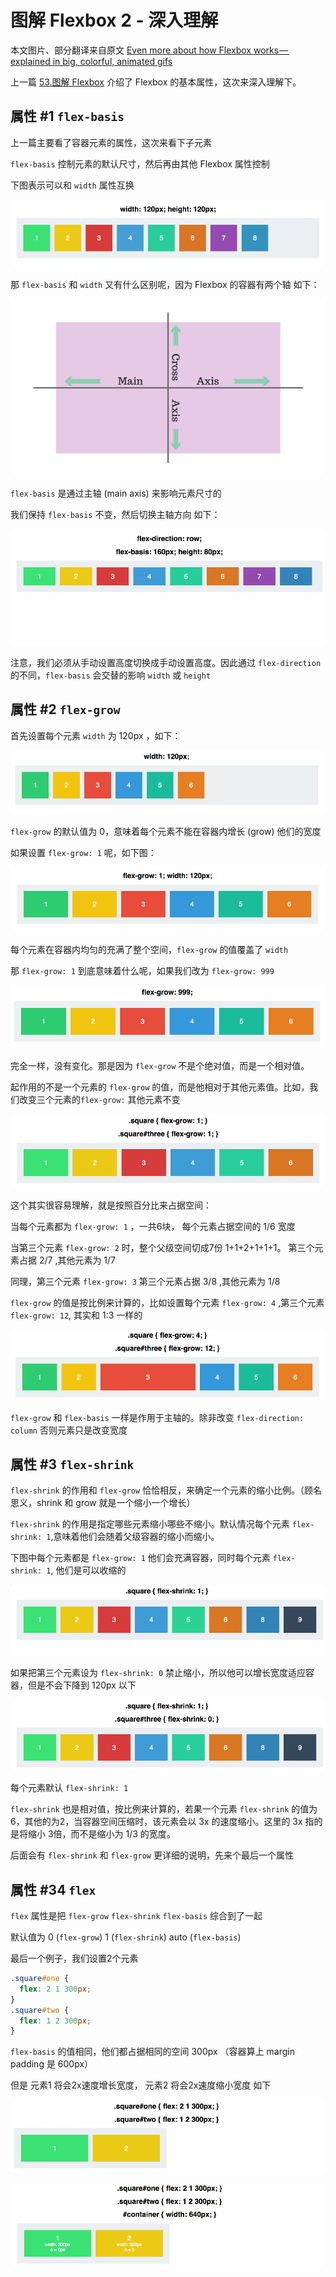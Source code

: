 # 图解 Flexbox 2 - 深入理解

本文图片、部分翻译来自原文 [Even more about how Flexbox works — explained in big, colorful, animated gifs](https://medium.freecodecamp.com/even-more-about-how-flexbox-works-explained-in-big-colorful-animated-gifs-a5a74812b053)

上一篇 [53.图解 Flexbox](https://github.com/ccforward/cc/issues/57) 介绍了 Flexbox 的基本属性，这次来深入理解下。

## 属性 #1 `flex-basis`

上一篇主要看了容器元素的属性，这次来看下子元素

`flex-basis` 控制元素的默认尺寸，然后再由其他 Flexbox 属性控制

下图表示可以和 `width` 属性互换

![flex-more-1.gif](./pic/flex-more-1.gif)

那 `flex-basis` 和 `width` 又有什么区别呢，因为 Flexbox 的容器有两个轴 如下：

![flex-more-2.png](./pic/flex-more-2.png)

`flex-basis` 是通过主轴 (main axis) 来影响元素尺寸的

我们保持 `flex-basis` 不变，然后切换主轴方向 如下：

![flex-more-3.gif](./pic/flex-more-3.gif)

注意，我们必须从手动设置高度切换成手动设置高度。因此通过 `flex-direction` 的不同，`flex-basis` 会交替的影响 `width` 或 `height`

## 属性 #2 `flex-grow`

首先设置每个元素 `width` 为 120px ，如下：

![flex-more-4.png](./pic/flex-more-4.png)

`flex-grow` 的默认值为 0，意味着每个元素不能在容器内增长 (grow) 他们的宽度

如果设置 `flex-grow: 1` 呢，如下图：

![flex-more-5.png](./pic/flex-more-5.png)

每个元素在容器内均匀的充满了整个空间，`flex-grow` 的值覆盖了 `width`

那 `flex-grow: 1` 到底意味着什么呢，如果我们改为 `flex-grow: 999` 

![flex-more-6.png](./pic/flex-more-6.png)

完全一样，没有变化。那是因为 `flex-grow` 不是个绝对值，而是一个相对值。

起作用的不是一个元素的 `flex-grow` 的值，而是他相对于其他元素值。比如，我们改变三个元素的`flex-grow:` 其他元素不变 

![flex-more-7.gif](./pic/flex-more-7.gif)

这个其实很容易理解，就是按照百分比来占据空间：

当每个元素都为 `flex-grow: 1` ，一共6块， 每个元素占据空间的 1/6 宽度

当第三个元素 `flex-grow: 2` 时，整个父级空间切成7份 1+1+2+1+1+1。 第三个元素占据 2/7 ,其他元素为 1/7

同理，第三个元素 `flex-grow: 3` 第三个元素占据 3/8 ,其他元素为 1/8


`flex-grow` 的值是按比例来计算的，比如设置每个元素 `flex-grow: 4` ,第三个元素 `flex-grow: 12`, 其实和 1:3 一样的

![flex-more-8.png](./pic/flex-more-8.png)

`flex-grow` 和 `flex-basis` 一样是作用于主轴的。除非改变 `flex-direction: column` 否则元素只是改变宽度

## 属性 #3 `flex-shrink`

`flex-shrink` 的作用和 `flex-grow` 恰恰相反，来确定一个元素的缩小比例。（顾名思义，shrink 和 grow 就是一个缩小一个增长）

`flex-shrink` 的作用是指定哪些元素缩小哪些不缩小。默认情况每个元素 `flex-shrink: 1`,意味着他们会随着父级容器的缩小而缩小。

下图中每个元素都是 `flex-grow: 1` 他们会充满容器，同时每个元素 `flex-shrink: 1`, 他们是可以收缩的

![flex-more-9.gif](./pic/flex-more-9.gif)

如果把第三个元素设为 `flex-shrink: 0` 禁止缩小，所以他可以增长宽度适应容器，但是不会下降到 120px 以下

![flex-more-10.gif](./pic/flex-more-10.gif)

每个元素默认 `flex-shrink: 1`

`flex-shrink` 也是相对值，按比例来计算的，若果一个元素 `flex-shrink` 的值为6，其他的为2，当容器空间压缩时，该元素会以 3x 的速度缩小。这里的 3x 指的是将缩小 3倍，而不是缩小为 1/3 的宽度。

后面会有 `flex-shrink` 和 `flex-grow` 更详细的说明，先来个最后一个属性


## 属性 #34 `flex`

`flex` 属性是把 `flex-grow` `flex-shrink` `flex-basis` 综合到了一起

默认值为  0 (`flex-grow`) 1 (`flex-shrink`) auto (`flex-basis`)

最后一个例子，我们设置2个元素

```css
.square#one {
  flex: 2 1 300px;
}
.square#two {
  flex: 1 2 300px;
}
```
`flex-basis` 的值相同，他们都占据相同的空间 300px （容器算上 margin padding 是 600px）

但是 元素1 将会2x速度增长宽度， 元素2 将会2x速度缩小宽度 如下

![flex-more-11.gif](./pic/flex-more-11.gif)






![flex-more-12.gif](./pic/flex-more-12.gif)





